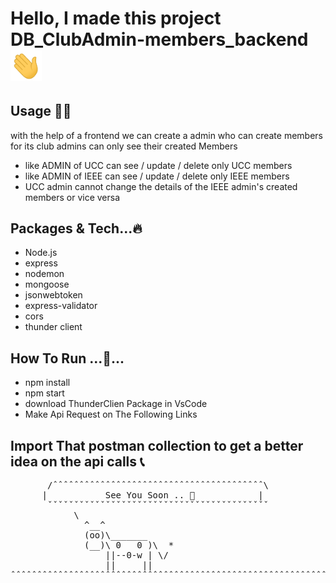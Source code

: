 # Hello, I made this project  DB_ClubAdmin-members_backend <img src="https://raw.githubusercontent.com/ABSphreak/ABSphreak/master/gifs/Hi.gif" width="50px"><br>
## Usage 🧑‍💼
with the help of a frontend we can create a admin who can create members for its club
admins can only see their created Members
- like ADMIN of UCC can see / update / delete only UCC members<br>
- like ADMIN of IEEE can see / update / delete only IEEE members<br>
- UCC admin cannot change the details of the IEEE admin's created members or vice versa 
## Packages & Tech...🔥
- Node.js
- express
- nodemon
- mongoose
- jsonwebtoken
- express-validator
- cors 
- thunder client
## How To Run ...🏃...
- npm install
- npm start
- download ThunderClien Package in VsCode
- Make Api Request on The Following Links

## Import That postman collection to get a better idea on the api calls 📞 
<pre>
       /ˆˆˆˆˆˆˆˆˆˆˆˆˆˆˆˆˆˆˆˆˆˆˆˆˆˆˆˆˆˆˆˆˆˆˆˆˆˆˆˆ\
      |           See You Soon .. 🤝            |
       ˇˇˇˇˇˇˇˇˇˇˇˇˇˇˇˇˇˇˇˇˇˇˇˇˇˇˇˇˇˇˇˇˇˇˇˇˇˇˇˇˇˇ
            \
              ^__^
              (oo)\_______
              (__)\ 0   0 )\  *
                  ||--0-w | \/                                                                       
                  ||     ||                                                                             Abhay Bisht ^.^
ˆˆˆˆˆˆˆˆˆˆˆˆˆˆˆˆˆˆˆˆˆˆˆˆˆˆˆˆˆˆˆˆˆˆˆˆˆˆˆˆˆˆˆˆˆˆˆˆˆˆˆˆˆˆˆˆˆˆˆˆˆˆˆˆˆˆˆˆˆˆˆˆˆˆˆˆˆˆˆˆˆˆˆˆˆˆˆˆˆˆˆˆˆˆˆˆˆˆˆˆˆˆˆˆˆˆˆˆˆˆˆˆˆˆˆˆˆˆˆˆˆ
</pre>
